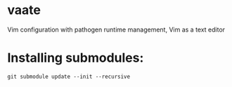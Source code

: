 # vaate
Vim configuration with pathogen runtime management, Vim as a text editor

# Installing submodules:
```
git submodule update --init --recursive
```
